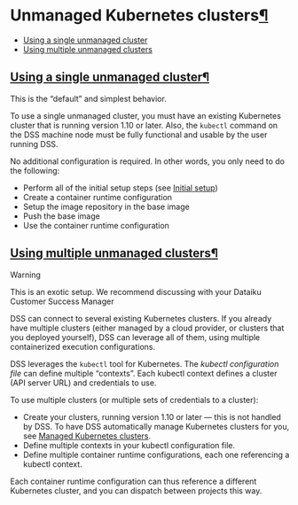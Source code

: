 Unmanaged Kubernetes clusters[¶](#unmanaged-kubernetes-clusters "Permalink to this heading")
============================================================================================



* [Using a single unmanaged cluster](#using-a-single-unmanaged-cluster)
* [Using multiple unmanaged clusters](#using-multiple-unmanaged-clusters)




[Using a single unmanaged cluster](#id1)[¶](#using-a-single-unmanaged-cluster "Permalink to this heading")
----------------------------------------------------------------------------------------------------------


This is the “default” and simplest behavior.


To use a single unmanaged cluster, you must have an existing Kubernetes cluster that is running version 1\.10 or later. Also, the `kubectl` command on the DSS machine node must be fully functional and usable by the user running DSS.


No additional configuration is required. In other words, you only need to do the following:


* Perform all of the initial setup steps (see [Initial setup](setup-k8s.html))
* Create a container runtime configuration
* Setup the image repository in the base image
* Push the base image
* Use the container runtime configuration




[Using multiple unmanaged clusters](#id2)[¶](#using-multiple-unmanaged-clusters "Permalink to this heading")
------------------------------------------------------------------------------------------------------------



Warning


This is an exotic setup. We recommend discussing with your Dataiku Customer Success Manager



DSS can connect to several existing Kubernetes clusters. If you already have multiple clusters (either managed by a cloud provider, or clusters that you deployed yourself), DSS can leverage all of them, using multiple containerized execution configurations.


DSS leverages the `kubectl` tool for Kubernetes. The *kubectl configuration file* can define multiple “contexts”. Each kubectl context defines a cluster (API server URL) and credentials to use.


To use multiple clusters (or multiple sets of credentials to a cluster):


* Create your clusters, running version 1\.10 or later — this is not handled by DSS. To have DSS automatically manage Kubernetes clusters for you, see [Managed Kubernetes clusters](managed-k8s-clusters.html).
* Define multiple contexts in your kubectl configuration file.
* Define multiple container runtime configurations, each one referencing a kubectl context.


Each container runtime configuration can thus reference a different Kubernetes cluster, and you can dispatch between projects this way.